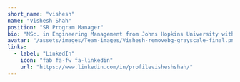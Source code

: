 ```yaml
---
short_name: "vishesh"
name: "Vishesh Shah"
position: "SR Program Manager"
bio: "MSc. in Engineering Management from Johns Hopkins University​ with 2+ years of experience in data analysis, and stakeholder relationship management in Danfoss and health care industry.​"
avatar: "/assets/images/Team-images/Vishesh-removebg-grayscale-final.png"
links:
  - label: "LinkedIn"
    icon: "fab fa-fw fa-linkedin"
    url: "https://www.linkedin.com/in/profilevisheshshah/"
---
```

